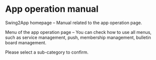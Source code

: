 # App operation manual

Swing2App homepage – Manual related to the app operation page.

Menu of the app operation page – You can check how to use all menus, such as service management, push, membership management, bulletin board management.

Please select a sub-category to confirm.
